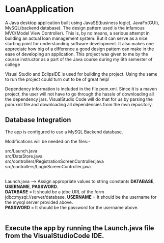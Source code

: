 # LoanApplication
A Java desktop application built using JavaSE(business logic), JavaFx(GUI), MySQL(backend database). The design pattern used is the infamous MVC(Model View Controller). This is, by no means, a serious attempt in building an actual loan management system. But it can serve as a nice starting point for understanding software development. It also makes one appreciate how big of a difference a good design pattern can make in the ease of developing an application. This  project was given to me by the course instructor as a part of the Java course during my 6th semester of college

Visual Studio and EclipsIDE is used for building the project. Using the same to run the project could turn out to be of great help!<br/>

Dependency information is included in the file pom.xml. Since it is a maven project, the user will not have to go through the hassle of downloading all the dependency jars. VisualStudio Code will do that for us by parsing the pom.xml file and downloading all dependencies from the mvn repository.<br/>



## Database Integration<br/>

The app is configured to use a MySQL Backend database.

Modifications will be needed on the files:-

src/Launch.java<br/>
src/DataStore.java<br/>
src/controllers/RegistrationScreenController.java<br/>
src/controllers/LoginScreenController.java<br/><br/>

Launch.java --> Assign appropriate values to string constants <b>DATABASE</b>, <b>USERNAME</b>, <b>PASSWORD</b>.<br/>
<b>DATABASE</b> = It should be a jdbc URL of the form jdbc:mysql://server/database.
<b>USERNAME</b> = It should be the username for the mysql server provided above.<br/>
<b>PASSWORD</b> = It should be the password for the username above.<br/><br/>

## Execute the app by running the Launch.java file from the VisualStudioCode IDE.

